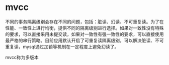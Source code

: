 # mvcc

不同的事务隔离级别会存在不同的问题，包括：脏读、幻读、不可重复读。为了在性能、一致性上进行均衡，提供不同的隔离级别进行选择。如果对一致性没有特殊的要求，可以直接采用未提交读，如果对一致性有强一致性的要求，可以直接使用最严格的串行策略。目前应用默认开启了可重复读隔离级别，可以解决脏读、不可重复读，mysql通过加锁等机制在一定程度上避免幻读了。

mvcc称为多版本


